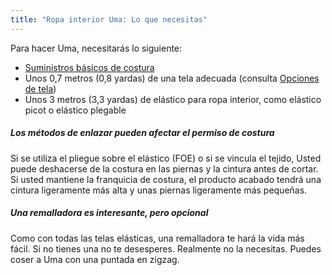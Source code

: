 ```yaml
---
title: "Ropa interior Uma: Lo que necesitas"
---
```


Para hacer Uma, necesitarás lo siguiente:

- [Suministros básicos de costura](/docs/sewing/basic-sewing-supplies)
- Unos 0,7 metros (0,8 yardas) de una tela adecuada (consulta [Opciones de tela](/docs/designs/uma/fabric))
- Unos 3 metros (3,3 yardas) de elástico para ropa interior, como elástico picot o elástico plegable

<Tip>

##### Los métodos de enlazar pueden afectar el permiso de costura

Si se utiliza el pliegue sobre el elástico (FOE) o si se vincula el tejido, Usted puede deshacerse de la costura en las piernas y la cintura antes de cortar. Si usted mantiene la franquicia de costura, el producto acabado tendrá una cintura ligeramente más alta y unas piernas ligeramente más pequeñas.

##### Una remalladora es interesante, pero opcional

Como con todas las telas elásticas, una remalladora te hará la vida más fácil. Si no tienes una no te desesperes. Realmente no la necesitas. Puedes coser a Uma con una puntada en zigzag.

</Tip>

